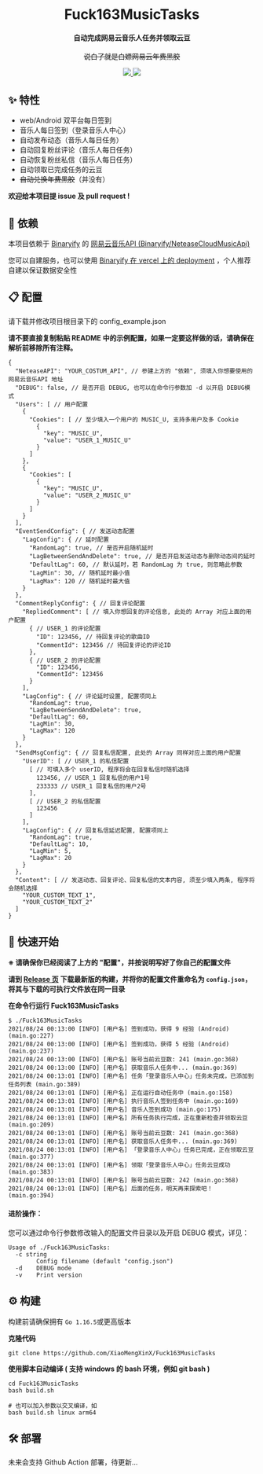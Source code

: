 <h1 align="center">Fuck163MusicTasks</h1>

<h4 align="center">自动完成网易云音乐人任务并领取云豆</h4>

<p align="center"><strike>说白了就是白嫖网易云年费黑胶</strike></p>

<p align="center">
	<a href="https://goreportcard.com/report/github.com/XiaoMengXinX/Fuck163MusicTasks">
      <img src="https://goreportcard.com/badge/github.com/XiaoMengXinX/Fuck163MusicTasks?style=flat-square">
	</a>
	<a href="https://github.com/XiaoMengXinX/Fuck163MusicTasks/releases">
    <img src="https://img.shields.io/github/v/release/XiaoMengXinX/Fuck163MusicTasks?include_prereleases&style=flat-square">
  </a>
</p>

## ✨ 特性

- web/Android 双平台每日签到
- 音乐人每日签到（登录音乐人中心）
- 自动发布动态（音乐人每日任务）
- 自动回复粉丝评论（音乐人每日任务）
- 自动恢复粉丝私信（音乐人每日任务）
- 自动领取已完成任务的云豆
- ~~自动兑换年费黑胶~~（并没有）

**欢迎给本项目提 issue 及 pull request !**

## 🧩 依赖
本项目依赖于 [Binaryify](https://github.com/Binaryify) 的 [网易云音乐API (Binaryify/NeteaseCloudMusicApi)](https://github.com/Binaryify/NeteaseCloudMusicApi)

您可以自建服务，也可以使用 [Binaryify 在 vercel 上的 deployment](https://github.com/Binaryify/NeteaseCloudMusicApi/deployments/) ，个人推荐自建以保证数据安全性

## 📋 配置

请下载并修改项目根目录下的 config_example.json

**请不要直接复制粘贴 README 中的示例配置，如果一定要这样做的话，请确保在解析前移除所有注释。**

```
{
  "NeteaseAPI": "YOUR_COSTUM_API", // 参建上方的 "依赖", 须填入你想要使用的 网易云音乐API 地址
  "DEBUG": false, // 是否开启 DEBUG, 也可以在命令行参数加 -d 以开启 DEBUG模式
  "Users": [ // 用户配置
    {
      "Cookies": [ // 至少填入一个用户的 MUSIC_U, 支持多用户及多 Cookie
        {
          "key": "MUSIC_U",
          "value": "USER_1_MUSIC_U"
        }
      ]
    },
    {
      "Cookies": [
        {
          "key": "MUSIC_U",
          "value": "USER_2_MUSIC_U"
        }
      ]
    }
  ],
  "EventSendConfig": { // 发送动态配置
    "LagConfig": { // 延时配置
      "RandomLag": true, // 是否开启随机延时
      "LagBetweenSendAndDelete": true, // 是否开启发送动态与删除动态间的延时
      "DefaultLag": 60, // 默认延时，若 RandomLag 为 true, 则忽略此参数
      "LagMin": 30, // 随机延时最小值
      "LagMax": 120 // 随机延时最大值
    }
  },
  "CommentReplyConfig": { // 回复评论配置
    "RepliedComment": [ // 填入你想回复的评论信息, 此处的 Array 对应上面的用户配置
      { // USER_1 的评论配置
        "ID": 123456, // 待回复评论的歌曲ID
        "CommentId": 123456 // 待回复评论的评论ID
      },
      { // USER_2 的评论配置
        "ID": 123456,
        "CommentId": 123456
      }
    ],
    "LagConfig": { // 评论延时设置, 配置项同上
      "RandomLag": true,
      "LagBetweenSendAndDelete": true,
      "DefaultLag": 60,
      "LagMin": 30,
      "LagMax": 120
    }
  },
  "SendMsgConfig": { // 回复私信配置, 此处的 Array 同样对应上面的用户配置
    "UserID": [ // USER_1 的私信配置
      [ // 可填入多个 userID, 程序将会在回复私信时随机选择
        123456, // USER_1 回复私信的用户1号
        233333 // USER_1 回复私信的用户2号
      ],
      [ // USER_2 的私信配置
        123456
      ]
    ],
    "LagConfig": { // 回复私信延迟配置, 配置项同上
      "RandomLag": true,
      "DefaultLag": 10,
      "LagMin": 5,
      "LagMax": 20
    }
  },
  "Content": [ // 发送动态、回复评论、回复私信的文本内容, 须至少填入两条, 程序将会随机选择
    "YOUR_CUSTOM_TEXT_1",
    "YOUR_CUSTOM_TEXT_2"
  ]
}
```

## 📖 快速开始
**※ 请确保你已经阅读了上方的 "配置"，并按说明写好了你自己的配置文件**

**请到 [Release 页](https://github.com/XiaoMengXinX/Fuck163MusicTasks/releases) 下载最新版的构建，并将你的配置文件重命名为 `config.json`，将其与下载的可执行文件放在同一目录**

**在命令行运行 Fuck163MusicTasks**

```
$ ./Fuck163MusicTasks
2021/08/24 00:13:00 [INFO] [用户名] 签到成功，获得 9 经验 (Android) (main.go:227)
2021/08/24 00:13:00 [INFO] [用户名] 签到成功，获得 5 经验 (Android) (main.go:237)
2021/08/24 00:13:00 [INFO] [用户名] 账号当前云豆数: 241 (main.go:368)
2021/08/24 00:13:00 [INFO] [用户名] 获取音乐人任务中... (main.go:369)
2021/08/24 00:13:01 [INFO] [用户名] 任务「登录音乐人中心」任务未完成，已添加到任务列表 (main.go:389)
2021/08/24 00:13:01 [INFO] [用户名] 正在运行自动任务中 (main.go:158)
2021/08/24 00:13:01 [INFO] [用户名] 执行音乐人签到任务中 (main.go:169)
2021/08/24 00:13:01 [INFO] [用户名] 音乐人签到成功 (main.go:175)
2021/08/24 00:13:01 [INFO] [用户名] 所有任务执行完成，正在重新检查并领取云豆 (main.go:209)
2021/08/24 00:13:01 [INFO] [用户名] 账号当前云豆数: 241 (main.go:368)
2021/08/24 00:13:01 [INFO] [用户名] 获取音乐人任务中... (main.go:369)
2021/08/24 00:13:01 [INFO] [用户名] 「登录音乐人中心」任务已完成，正在领取云豆 (main.go:377)
2021/08/24 00:13:01 [INFO] [用户名] 领取「登录音乐人中心」任务云豆成功 (main.go:383)
2021/08/24 00:13:01 [INFO] [用户名] 账号当前云豆数: 242 (main.go:368)
2021/08/24 00:13:01 [INFO] [用户名] 后面的任务，明天再来探索吧！ (main.go:394)
```

#### **进阶操作**：

您可以通过命令行参数修改输入的配置文件目录以及开启 DEBUG 模式，详见：

```
Usage of ./Fuck163MusicTasks:
  -c string
        Config filename (default "config.json")
  -d    DEBUG mode
  -v    Print version
```



## ⚙️ 构建

构建前请确保拥有 `Go 1.16.5`或更高版本

**克隆代码**

```
git clone https://github.com/XiaoMengXinX/Fuck163MusicTasks
```

**使用脚本自动编译 ( 支持 windows 的 bash 环境，例如 git bash )**

```
cd Fuck163MusicTasks
bash build.sh 

# 也可以加入参数以交叉编译，如
bash build.sh linux arm64
```

## 🛠️ 部署

未来会支持 Github Action 部署，待更新...
